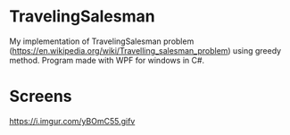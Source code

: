 # TravelingSalesman
My implementation of TravelingSalesman problem (https://en.wikipedia.org/wiki/Travelling_salesman_problem) using greedy method. Program made with WPF for windows in C#. 

# Screens
https://i.imgur.com/yBOmC55.gifv
